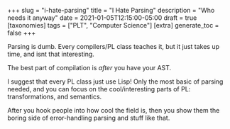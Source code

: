 +++
slug = "i-hate-parsing"
title = "I Hate Parsing"
description = "Who needs it anyway"
date = 2021-01-05T12:15:00-05:00
draft = true
[taxonomies]
tags = ["PLT", "Computer Science"]
[extra]
generate_toc = false
+++


Parsing is dumb. Every compilers/PL class teaches it, but it just takes up time, and isnt that interesting.

The best part of compilation is _after_ you have your AST.

I suggest that every PL class just use Lisp! Only the most basic of parsing needed, and you can focus on the cool/interesting parts of PL: transformations, and semantics.

After you hook people into how cool the field is, then you show them the boring side of error-handling parsing and stuff like that.


